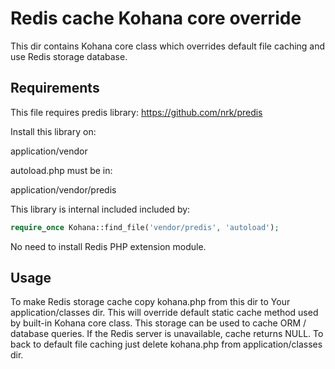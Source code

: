 # Redis cache Kohana core override

This dir contains Kohana core class which overrides default file caching and
use Redis storage database.

## Requirements

This file requires predis library:
https://github.com/nrk/predis

Install this library on:

application/vendor

autoload.php must be in:

application/vendor/predis

This library is internal included included by:

```php
require_once Kohana::find_file('vendor/predis', 'autoload');
```
No need to install Redis PHP extension module.

## Usage

To make Redis storage cache copy kohana.php from this dir to Your
application/classes dir. This will override default static cache method used
by built-in Kohana core class. This storage can be used to cache ORM / database
queries. If the Redis server is unavailable, cache returns NULL. To back to
default file caching just delete kohana.php from application/classes dir.
